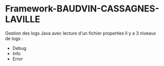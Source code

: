 # Framework-BAUDVIN-CASSAGNES-LAVILLE

Gestion des logs Java avec lecture d'un fichier properties
Il y a 3 niveaux de logs :
  - Debug
  - Info
  - Error
